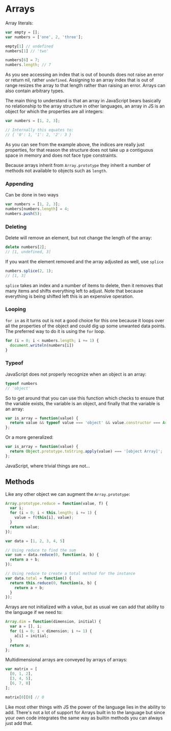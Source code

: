 # Arrays

Array literals:

```javascript
var empty = [];
var numbers = ['one', 2, 'three'];

empty[1] // undefined
numbers[1] // 'two'

numbers[6] = 7;
numbers.length; // 7
```

As you see accessing an index that is out of bounds does not raise an error or return nil, rather `undefined`. Assigning to an array index that is out of range resizes the array to that length rather than raising an error. Arrays can also contain arbitrary types.

The main thing to understand is that an array in JavaScript bears basically no relationship to the array structure in other languages, an array in JS is an object for which the properties are all integers:

```javascript
var numbers = [1, 2, 3];

// Internally this equates to:
// { '0': 1, '1': 2, '2': 3 }
```

As you can see from the example above, the indices are really just properties, for that reason the structure does not take up a contiguous space in memory and does not face type constraints.

Because arrays inherit from `Array.prototype` they inherit a number of methods not available to objects such as `length`.

### Appending
Can be done in two ways

```javascript
var numbers = [1, 2, 3];
numbers[numbers.length] = 4;
numbers.push(5);
```

### Deleting
Delete will remove an element, but not change the length of the array:

```javascript
delete numbers[2];
// [1, undefined, 3]
```

If you want the element removed and the array adjusted as well, use `splice`

```javascript
numbers.splice(2, 1);
// [1, 3]
```

`splice` takes an index and a number of items to delete, then it removes that many items and shifts everything left to adjust. Note that because everything is being shifted left this is an expensive operation.

### Looping

`for in` as it turns out is not a good choice for this one because it loops over all the properties of the object and could dig up some unwanted data points. The preferred way to do it is using the `for` loop.

```javascript
for (i = 0; i < numbers.length; i += 1) {
  document.writeln(numbers[i])
}
```

### Typeof

JavaScript does not properly recognize when an object is an array:

```javascript
typeof numbers
// 'object'
```

So to get around that you can use this function which checks to ensure that the variable exists, the variable is an object, and finally that the variable is an array:

```javascript
var is_array = function(value) {
  return value && typeof value === 'object' && value.constructor === Array;
};
```

Or a more generalized:

```javascript
var is_array = function(value) {
  return Object.prototype.toString.apply(value) === '[object Array]';
};
```

JavaScript, where trivial things are not...

## Methods

Like any other object we can augment the `Array.prototype`:

```javascript
Array.prototype.reduce = function(value, f) {
  var i;
  for (i = 0; i < this.length; i += 1) {
    value = f(this[i], value);
  }
  return value;
});

var data = [1, 2, 3, 4, 5]

// Using reduce to find the sum
var sum = data.reduce(0, function(a, b) {
  return a + b;
});

// Using reduce to create a total method for the instance
var data.total = function() {
  return this.reduce(0, function(a, b) {
    return a + b;
  }
});
```

Arrays are not initialized with a value, but as usual we can add that ability to the language if we need to:

```javascript
Array.dim = function(dimension, initial) {
  var a = [], i;
  for (i = 0; i < dimension; i += 1) {
    a[i] = initial;
  }
  return a;
};
```

Multidimensional arrays are conveyed by arrays of arrays:

```javascript
var matrix = [
  [0, 1, 2],
  [3, 4, 5],
  [6, 7, 8]
];

matrix[0][0] // 0
```

Like most other things with JS the power of the language lies in the ability to add. There's not a lot of support for Arrays built in to the language but since your own code integrates the same way as builtin methods you can always just add that.
